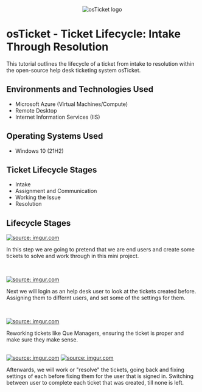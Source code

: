 <p align="center">
<img src="https://i.imgur.com/Clzj7Xs.png" alt="osTicket logo"/>
</p>

<h1>osTicket - Ticket Lifecycle: Intake Through Resolution</h1>
This tutorial outlines the lifecycle of a ticket from intake to resolution within the open-source help desk ticketing system osTicket.<br />
<h2>Environments and Technologies Used</h2>

- Microsoft Azure (Virtual Machines/Compute)
- Remote Desktop
- Internet Information Services (IIS)

<h2>Operating Systems Used </h2>

- Windows 10</b> (21H2)

<h2>Ticket Lifecycle Stages</h2>

- Intake
- Assignment and Communication
- Working the Issue
- Resolution

<h2>Lifecycle Stages</h2>

<p>
<a href="https://imgur.com/DCxwQgy"><img src="https://i.imgur.com/DCxwQgy.png" title="source: imgur.com" /></a>
</p>
<p>
In this step we are going to pretend that we are end users and create some tickets to solve and work through in this mini project. 
</p>
<br />

<p>
<a href="https://imgur.com/bYh1lNc"><img src="https://i.imgur.com/bYh1lNc.png" title="source: imgur.com" /></a>
</p>
<p>
Next we will login as an help desk user to look at the tickets created before. Assigning them to differnt users, and set some of the settings for them. 
</p>
<br />

<p>
<a href="https://imgur.com/y0RUXdt"><img src="https://i.imgur.com/y0RUXdt.png" title="source: imgur.com" /></a>
</p>
<p>
Reworking tickets like Que Managers, ensuring the ticket is proper and make sure they make sense. 
</p>
<br />
<a href="https://imgur.com/RbIbPBp"><img src="https://i.imgur.com/RbIbPBp.png" title="source: imgur.com" /></a>
<a href="https://imgur.com/P3a37du"><img src="https://i.imgur.com/P3a37du.png" title="source: imgur.com" /></a>

Afterwards, we will work or "resolve" the tickets, going back and fixing settings of each before fixing them for the user that is signed in. Switching between user to complete each ticket that was created, till none is left. 
